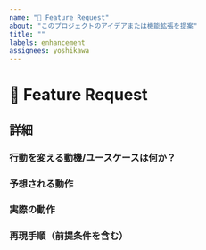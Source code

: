 ```yaml
---
name: "🚀 Feature Request"
about: "このプロジェクトのアイデアまたは機能拡張を提案"
title: ""
labels: enhancement
assignees: yoshikawa
---
```


<!--📛📛📛📛📛📛📛📛📛📛📛📛📛📛📛📛📛📛📛📛📛📛📛📛📛📛📛📛📛📛

機能改善の提案ありがとうございます 😄

問題解決を速くするするには、新しい問題を送信する前に、未解決の問題を検索して重複のないようにしてください。
このリポジトリの行動規則である `.github/CODE_OF_CONDUCT.md` をお読みください

📛📛📛📛📛📛📛📛📛📛📛📛📛📛📛📛📛📛📛📛📛📛📛📛📛📛📛📛📛📛📛📛-->

# **🚀 Feature Request**

## 詳細

<!-- Please replace {Please write here} with your description -->

### 行動を変える動機/ユースケースは何か？

<!-- {Please write here} -->

### 予想される動作

<!-- {Please write here} -->

### 実際の動作

<!-- {Please write here} -->

### 再現手順（前提条件を含む）

<!-- {Please write here} -->